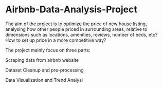 # Airbnb-Data-Analysis-Project

The aim of the project is to optimize the price of new house listing, analysing how other people priced in surrounding areas, relative to dimensions such as locations, amenities, reviews, number of beds, etc? How to set up price in a more competitive way?

The project mainly focus on three parts:

Scraping data from airbnb website

Dataset Cleanup and pre-processing

Data Visualization and Trend Analysi
